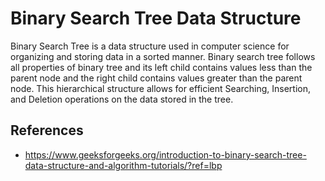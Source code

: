 # Binary Search Tree Data Structure

Binary Search Tree is a data structure used in computer science for organizing and storing data in a sorted manner. Binary search tree follows all properties of binary tree and its left child contains values less than the parent node and the right child contains values greater than the parent node. This hierarchical structure allows for efficient Searching, Insertion, and Deletion operations on the data stored in the tree.

## References

- https://www.geeksforgeeks.org/introduction-to-binary-search-tree-data-structure-and-algorithm-tutorials/?ref=lbp

